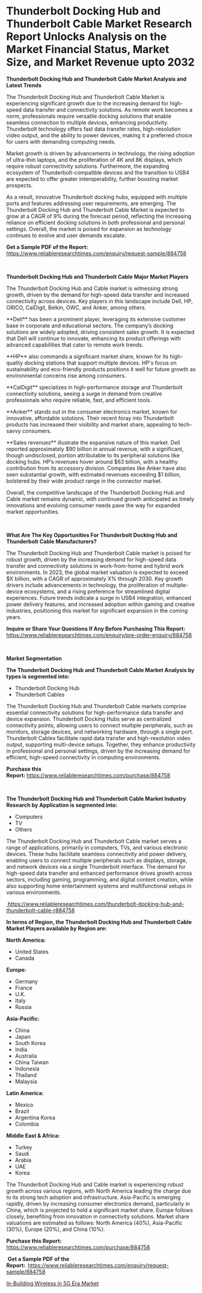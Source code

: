 <p><h1>Thunderbolt Docking Hub and Thunderbolt Cable Market Research Report Unlocks Analysis on the Market Financial Status, Market Size, and Market Revenue upto 2032</h1></p><p><strong>Thunderbolt Docking Hub and Thunderbolt Cable Market Analysis and Latest Trends</strong></p>
<p><p>The Thunderbolt Docking Hub and Thunderbolt Cable Market is experiencing significant growth due to the increasing demand for high-speed data transfer and connectivity solutions. As remote work becomes a norm, professionals require versatile docking solutions that enable seamless connection to multiple devices, enhancing productivity. Thunderbolt technology offers fast data transfer rates, high-resolution video output, and the ability to power devices, making it a preferred choice for users with demanding computing needs.</p><p>Market growth is driven by advancements in technology, the rising adoption of ultra-thin laptops, and the proliferation of 4K and 8K displays, which require robust connectivity solutions. Furthermore, the expanding ecosystem of Thunderbolt-compatible devices and the transition to USB4 are expected to offer greater interoperability, further boosting market prospects.</p><p>As a result, innovative Thunderbolt docking hubs, equipped with multiple ports and features addressing user requirements, are emerging. The Thunderbolt Docking Hub and Thunderbolt Cable Market is expected to grow at a CAGR of 9% during the forecast period, reflecting the increasing reliance on efficient docking solutions in both professional and personal settings. Overall, the market is poised for expansion as technology continues to evolve and user demands escalate.</p></p>
<p><strong>Get a Sample PDF of the Report:&nbsp;</strong> <a href="https://www.reliableresearchtimes.com/enquiry/request-sample/884758?utm_campaign=2180&utm_medium=2&utm_source=Github&utm_content=ia&utm_term=06042025&utm_id=thunderbolt-docking-hub-and-thunderbolt-cable">https://www.reliableresearchtimes.com/enquiry/request-sample/884758</a></p>
<p>&nbsp;</p>
<p><strong>Thunderbolt Docking Hub and Thunderbolt Cable Major Market Players</strong></p>
<p><p>The Thunderbolt Docking Hub and Cable market is witnessing strong growth, driven by the demand for high-speed data transfer and increased connectivity across devices. Key players in this landscape include Dell, HP, ORICO, CalDigit, Belkin, OWC, and Anker, among others.</p><p>**Dell** has been a prominent player, leveraging its extensive customer base in corporate and educational sectors. The company’s docking solutions are widely adopted, driving consistent sales growth. It is expected that Dell will continue to innovate, enhancing its product offerings with advanced capabilities that cater to remote work trends.</p><p>**HP** also commands a significant market share, known for its high-quality docking stations that support multiple devices. HP's focus on sustainability and eco-friendly products positions it well for future growth as environmental concerns rise among consumers.</p><p>**CalDigit** specializes in high-performance storage and Thunderbolt connectivity solutions, seeing a surge in demand from creative professionals who require reliable, fast, and efficient tools.</p><p>**Anker** stands out in the consumer electronics market, known for innovative, affordable solutions. Their recent foray into Thunderbolt products has increased their visibility and market share, appealing to tech-savvy consumers.</p><p>**Sales revenues** illustrate the expansive nature of this market. Dell reported approximately $90 billion in annual revenue, with a significant, though undisclosed, portion attributable to its peripheral solutions like docking hubs. HP’s revenues hover around $63 billion, with a healthy contribution from its accessory division. Companies like Anker have also seen substantial growth, with estimated revenues exceeding $1 billion, bolstered by their wide product range in the connector market.</p><p>Overall, the competitive landscape of the Thunderbolt Docking Hub and Cable market remains dynamic, with continued growth anticipated as timely innovations and evolving consumer needs pave the way for expanded market opportunities.</p></p>
<p>&nbsp;</p>
<p><strong>What Are The Key Opportunities For Thunderbolt Docking Hub and Thunderbolt Cable Manufacturers?</strong></p>
<p><p>The Thunderbolt Docking Hub and Thunderbolt Cable market is poised for robust growth, driven by the increasing demand for high-speed data transfer and connectivity solutions in work-from-home and hybrid work environments. In 2023, the global market valuation is expected to exceed $X billion, with a CAGR of approximately X% through 2030. Key growth drivers include advancements in technology, the proliferation of multiple-device ecosystems, and a rising preference for streamlined digital experiences. Future trends indicate a surge in USB4 integration, enhanced power delivery features, and increased adoption within gaming and creative industries, positioning this market for significant expansion in the coming years.</p></p>
<p><strong>Inquire or Share Your Questions If Any Before Purchasing This Report:</strong> <a href="https://www.reliableresearchtimes.com/enquiry/pre-order-enquiry/884758?utm_campaign=2180&utm_medium=2&utm_source=Github&utm_content=ia&utm_term=06042025&utm_id=thunderbolt-docking-hub-and-thunderbolt-cable">https://www.reliableresearchtimes.com/enquiry/pre-order-enquiry/884758</a></p>
<p>&nbsp;</p>
<p><strong>Market Segmentation</strong></p>
<p><strong>The Thunderbolt Docking Hub and Thunderbolt Cable Market Analysis by types is segmented into:</strong></p>
<p><ul><li>Thunderbolt Docking Hub</li><li>Thunderbolt Cables</li></ul></p>
<p><p>The Thunderbolt Docking Hub and Thunderbolt Cable markets comprise essential connectivity solutions for high-performance data transfer and device expansion. Thunderbolt Docking Hubs serve as centralized connectivity points, allowing users to connect multiple peripherals, such as monitors, storage devices, and networking hardware, through a single port. Thunderbolt Cables facilitate rapid data transfer and high-resolution video output, supporting multi-device setups. Together, they enhance productivity in professional and personal settings, driven by the increasing demand for efficient, high-speed connectivity in computing environments.</p></p>
<p><strong>Purchase this Report:&nbsp;</strong><a href="https://www.reliableresearchtimes.com/purchase/884758?utm_campaign=2180&utm_medium=2&utm_source=Github&utm_content=ia&utm_term=06042025&utm_id=thunderbolt-docking-hub-and-thunderbolt-cable">https://www.reliableresearchtimes.com/purchase/884758</a></p>
<p>&nbsp;</p>
<p><strong>The Thunderbolt Docking Hub and Thunderbolt Cable Market Industry Research by Application is segmented into:</strong></p>
<p><ul><li>Computers</li><li>TV</li><li>Others</li></ul></p>
<p><p>The Thunderbolt Docking Hub and Thunderbolt Cable market serves a range of applications, primarily in computers, TVs, and various electronic devices. These hubs facilitate seamless connectivity and power delivery, enabling users to connect multiple peripherals such as displays, storage, and network devices via a single Thunderbolt interface. The demand for high-speed data transfer and enhanced performance drives growth across sectors, including gaming, programming, and digital content creation, while also supporting home entertainment systems and multifunctional setups in various environments.</p></p>
<p><a href="https://www.reliableresearchtimes.com/thunderbolt-docking-hub-and-thunderbolt-cable-r884758?utm_campaign=2180&utm_medium=2&utm_source=Github&utm_content=ia&utm_term=06042025&utm_id=thunderbolt-docking-hub-and-thunderbolt-cable">&nbsp;https://www.reliableresearchtimes.com/thunderbolt-docking-hub-and-thunderbolt-cable-r884758</a></p>
<p><strong>In terms of Region, the Thunderbolt Docking Hub and Thunderbolt Cable Market Players available by Region are:</strong></p>
<p>
    <p> <strong> North America: </strong>
        <ul>
            <li>United States</li>
            <li>Canada</li>
        </ul>
        </p> 
    <p> <strong> Europe: </strong>
        <ul>
            <li>Germany</li>
            <li>France</li>
            <li>U.K.</li>
            <li>Italy</li>
            <li>Russia</li>
        </ul>
        </p> 
    <p> <strong> Asia-Pacific: </strong>
        <ul>
            <li>China</li>
            <li>Japan</li>
            <li>South Korea</li>
            <li>India</li>
            <li>Australia</li>
            <li>China Taiwan</li>
            <li>Indonesia</li>
            <li>Thailand</li>
            <li>Malaysia</li>
        </ul>
        </p> 
    <p> <strong> Latin America: </strong>
        <ul>
            <li>Mexico</li>
            <li>Brazil</li>
            <li>Argentina Korea</li>
            <li>Colombia</li>
        </ul>
        </p> 
    <p> <strong> Middle East & Africa: </strong>
        <ul>
            <li>Turkey</li>
            <li>Saudi</li>
            <li>Arabia</li>
            <li>UAE</li>
            <li>Korea</li>
        </ul>
    </p>
    </p>
<p><p>The Thunderbolt Docking Hub and Cable market is experiencing robust growth across various regions, with North America leading the charge due to its strong tech adoption and infrastructure. Asia-Pacific is emerging rapidly, driven by increasing consumer electronics demand, particularly in China, which is projected to hold a significant market share. Europe follows closely, benefiting from innovation in connectivity solutions. Market share valuations are estimated as follows: North America (40%), Asia-Pacific (30%), Europe (20%), and China (10%).</p></p>
<p><strong>Purchase this Report: </strong><a href="https://www.reliableresearchtimes.com/purchase/884758?utm_campaign=2180&utm_medium=2&utm_source=Github&utm_content=ia&utm_term=06042025&utm_id=thunderbolt-docking-hub-and-thunderbolt-cable">https://www.reliableresearchtimes.com/purchase/884758</a></p>
<p>&nbsp;<strong>Get a Sample PDF of the Report:&nbsp;&nbsp;</strong><a href="https://www.reliableresearchtimes.com/enquiry/request-sample/884758?utm_campaign=2180&utm_medium=2&utm_source=Github&utm_content=ia&utm_term=06042025&utm_id=thunderbolt-docking-hub-and-thunderbolt-cable">https://www.reliableresearchtimes.com/enquiry/request-sample/884758</a></p>
<p><strong></strong></p>
<p><p><a href="https://github.com/lindaopodray/Market-Research-Report-List-1/blob/main/in-building-wireless-in-5g-era-market.md?utm_campaign=2180&utm_medium=2&utm_source=Github&utm_content=ia&utm_term=06042025&utm_id=thunderbolt-docking-hub-and-thunderbolt-cable">In-Building Wireless in 5G Era Market</a></p></p>